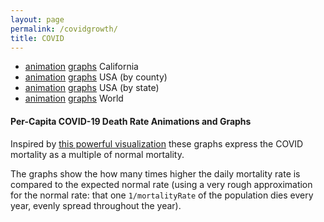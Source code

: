```yaml
---
layout: page
permalink: /covidgrowth/
title: COVID
---
```



* [animation](/covidgrowth/rankca) [graphs](/covidgrowth/ca) California
* [animation](/covidgrowth/rankusa) [graphs](/covidgrowth/usa) USA (by county)
* [animation](/covidgrowth/rankstate) [graphs](/covidgrowth/state) USA (by state)
* [animation](/covidgrowth/rankworld) [graphs](/covidgrowth/world) World

<h4>Per-Capita COVID-19 Death Rate Animations and Graphs</h4>

Inspired by [this powerful visualization][1] these graphs express the COVID mortality as a multiple of normal mortality.

The graphs show the how many times higher the daily mortality rate is compared to the expected normal rate (using a very rough approximation for the normal rate: that one `1/mortalityRate` of the population dies every year, evenly spread throughout the year).

[1]: https://www.nytimes.com/interactive/2020/06/10/world/coronavirus-history.html

